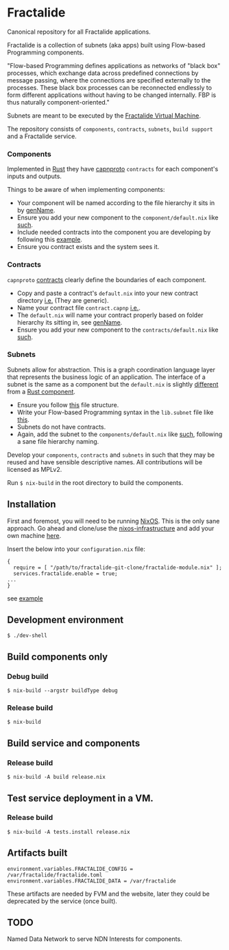 # Fractalide
Canonical repository for all Fractalide applications.

Fractalide is a collection of subnets (aka apps) built using Flow-based Programming components.

"Flow-based Programming defines applications as networks of "black box" processes, which exchange data across predefined connections by message passing, where the connections are specified externally to the processes. These black box processes can be reconnected endlessly to form different applications without having to be changed internally. FBP is thus naturally component-oriented."

Subnets are meant to be executed by the [Fractalide Virtual Machine](https://github.com/fractalide/fvm).

The repository consists of `components`, `contracts`, `subnets`, `build support` and a Fractalide service.

### Components
Implemented in [Rust](https://www.rust-lang.org/) they have [capnproto](https://capnproto.org/) `contracts` for each component's inputs and outputs.

Things to be aware of when implementing components:
* Your component will be named according to the file hierarchy it sits in by [genName](https://github.com/sjmackenzie/fractalide/blob/component-compilation/components/maths/number/add/default.nix#L4).
* Ensure you add your new component to the `component/default.nix` like [such](https://github.com/sjmackenzie/fractalide/blob/component-compilation/components/default.nix#L6).
* Include needed contracts into the component you are developing by following this [example](https://github.com/fractalide/fractalide/blob/master/components/maths/number/add/default.nix#L6).
* Ensure you contract exists and the system sees it.

### Contracts
`capnproto` [contracts](https://github.com/fractalide/fractalide/blob/master/contracts/maths/boolean/contract.capnp) clearly define the boundaries of each component.

* Copy and paste a contract's `default.nix` into your new contract directory [i.e.](https://github.com/sjmackenzie/fractalide/blob/component-compilation/contracts/maths/boolean/default.nix) (They are generic).
* Name your contract file `contract.capnp` [i.e.](https://github.com/sjmackenzie/fractalide/tree/component-compilation/contracts/maths/boolean).
* The `default.nix` will name your contract properly based on folder hierarchy its sitting in, see [genName](https://github.com/sjmackenzie/fractalide/blob/component-compilation/contracts/maths/boolean/default.nix#L4).
* Ensure you add your new component to the `contracts/default.nix` like [such](https://github.com/sjmackenzie/fractalide/blob/component-compilation/contracts/default.nix#L6).

### Subnets

Subnets allow for abstraction. This is a graph coordination language layer that represents the business logic of an application. The interface of a subnet is the same as a component but the `default.nix` is slightly [different](https://github.com/sjmackenzie/fractalide/blob/component-compilation/components/maths/boolean/not/default.nix#L3) from a [Rust component](https://github.com/sjmackenzie/fractalide/blob/component-compilation/components/maths/boolean/nand/default.nix#L3).

* Ensure you follow [this](https://github.com/sjmackenzie/fractalide/tree/component-compilation/components/maths/boolean/not) file structure.
* Write your Flow-based Programming syntax in the `lib.subnet` file like [this](https://github.com/sjmackenzie/fractalide/blob/component-compilation/components/maths/boolean/not/lib.subnet).
* Subnets do not have contracts.
* Again, add the subnet to the `components/default.nix` like [such](https://github.com/sjmackenzie/fractalide/blob/component-compilation/contracts/default.nix#L6), following a sane file hierarchy naming.

Develop your `components`, `contracts` and `subnets` in such that they may be reused and have sensible descriptive names. All contributions will be licensed as MPLv2.

Run `$ nix-build` in the root directory to build the components.

## Installation

First and foremost, you will need to be running [NixOS](http://nixos.org/). This is the only sane approach. Go ahead and clone/use the [nixos-infrastructure](https://github.com/fractalide/nixos-infrastructure) and add your own machine [here](https://github.com/fractalide/nixos-infrastructure/tree/master/machines).

Insert the below into your `configuration.nix` file:

```
{
  require = [ "/path/to/fractalide-git-clone/fractalide-module.nix" ];
  services.fractalide.enable = true;
...
}

```
see [example](https://github.com/sjmackenzie/nixos-infrastructure/blob/master/machines/rivergod.nix#L2-L7)

## Development environment

`$ ./dev-shell`

## Build components only

### Debug build

`$ nix-build --argstr buildType debug`

### Release build

`$ nix-build`

## Build service and components

### Release build

`$ nix-build -A build release.nix`

## Test service deployment in a VM.

### Release build

`$ nix-build -A tests.install release.nix`

## Artifacts built
```
environment.variables.FRACTALIDE_CONFIG = /var/fractalide/fractalide.toml
environment.variables.FRACTALIDE_DATA = /var/fractalide
```

These artifacts are needed by FVM and the website, later they could be deprecated by the service (once built).

## TODO
Named Data Network to serve NDN Interests for components.
